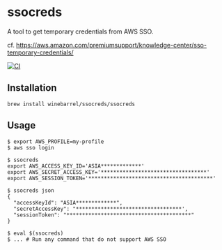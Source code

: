 # ssocreds

A tool to get temporary credentials from AWS SSO.

cf. https://aws.amazon.com/premiumsupport/knowledge-center/sso-temporary-credentials/

[![CI](https://github.com/winebarrel/ssocreds/actions/workflows/ci.yml/badge.svg)](https://github.com/winebarrel/ssocreds/actions/workflows/ci.yml)

## Installation

```
brew install winebarrel/ssocreds/ssocreds
```

## Usage

```
$ export AWS_PROFILE=my-profile
$ aws sso login

$ ssocreds
export AWS_ACCESS_KEY_ID='ASIA*************'
export AWS_SECRET_ACCESS_KEY='**********************************'
export AWS_SESSION_TOKEN='****************************************'

$ ssocreds json
{
  "accessKeyId": "ASIA*************",
  "secretAccessKey": "**********************************',
  "sessionToken": "****************************************"
}

$ eval $(ssocreds)
$ ... # Run any command that do not support AWS SSO
```
